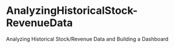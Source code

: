 # AnalyzingHistoricalStock-RevenueData
Analyzing Historical Stock/Revenue Data and Building a Dashboard
